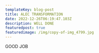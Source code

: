 ```yaml
---
templateKey: blog-post
title: ALEC TRANSFORMATION
date: 2022-12-26T06:19:47.103Z
description: WELL DONE
featuredpost: true
featuredimage: /img/copy-of-img_4799.jpg
---
```

G﻿OOD JOB